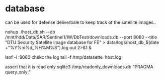 # database
can be used for defense deliverbale to keep track of the satellite images..

nohup ./host_db.sh --db /mnt/hdd/Data/SAR/Sentinel1/IW/DbTest/downloads.db --port 8080 --title "DTU Security Satellite image database for FE" > data/logs/host_db_$(date +"%Y%m%d_%H%M%S").log.out 2>&1 &


lsof -i :8080
chekc the log
tail -f /tmp/datasette_host.log



assert that it is read only
sqlite3 /tmp/readonly_downloads.db "PRAGMA query_only;"

